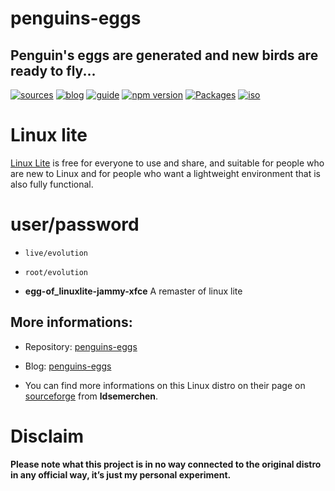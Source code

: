penguins-eggs
=============

## Penguin&#39;s eggs are generated and new birds are ready to fly...
[![sources](https://img.shields.io/badge/github-sources-cyan)](https://github.com/pieroproietti/penguins-eggs)
[![blog](https://img.shields.io/badge/blog-penguin's%20eggs-cyan)](https://penguins-eggs.net)
[![guide](https://img.shields.io/badge/guide-penguin's%20eggs-cyan)](https://penguins-eggs.net/docs/Tutorial/eggs-users-guide)
[![npm version](https://img.shields.io/npm/v/penguins-eggs.svg)](https://npmjs.org/package/penguins-eggs)
[![Packages](https://img.shields.io/badge/packages-binary-blue)](https://sourceforge.net/projects/penguins-eggs/files/Packages)
[![iso](https://img.shields.io/badge/iso-images-cyan)](https://sourceforge.net/projects/penguins-eggs/files/ISOS)


# Linux lite

[Linux Lite](https://www.linuxliteos.com/) is free for everyone to use and share, and suitable for people who are new to Linux and for people who want a lightweight environment that is also fully functional.


# user/password
* ```live/evolution```
* ```root/evolution```

* **egg-of_linuxlite-jammy-xfce** A remaster of linux lite


## More informations:

* Repository: [penguins-eggs](https://github.com/pieroproietti/penguins-eggs)
* Blog: [penguins-eggs](https://penguins-eggs.net)

* You can find more informations on this Linux distro on their page on [sourceforge](https://sourceforge.net/projects/antix-mate-respin/) from **ldsemerchen**.


# Disclaim
__Please note what this project is in no way connected to the original distro in any official way, it’s just my personal experiment.__

